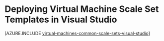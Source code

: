 <properties
	pageTitle="Deploying Virtual Machine Scale Set Templates in Visual Studio | Microsoft Azure"
	description="How to deploy Virtual Machine Scale Set using a Visual Studio Resource Group Deployment"
	services="virtual-machines-linux"
	documentationCenter=""
	authors="gbowerman"
	manager="timlt"
	editor=""
	tags="azure-resource-manager"/>

<tags
	ms.service="virtual-machines-linux"
	ms.workload="infrastructure-services"
	ms.tgt_pltfrm="vm-linux"
	ms.devlang="na"
	ms.topic="article"
	ms.date="12/11/2015"
	ms.author="guybo"/>

# Deploying Virtual Machine Scale Set Templates in Visual Studio


[AZURE.INCLUDE [virtual-machines-common-scale-sets-visual-studio](../../includes/virtual-machines-common-scale-sets-visual-studio.md)]
